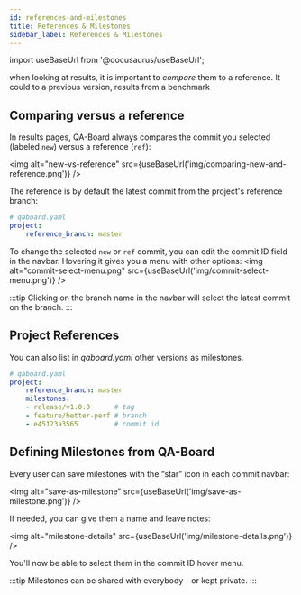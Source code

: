 ```yaml
---
id: references-and-milestones
title: References & Milestones
sidebar_label: References & Milestones
---
```

import useBaseUrl from '@docusaurus/useBaseUrl';

when looking at results, it is important to *compare* them to a reference.  It could to a previous version, results from a benchmark

## Comparing versus a reference
In results pages, QA-Board always compares the commit you selected (labeled `new`) versus a reference (`ref`):

<img alt="new-vs-reference" src={useBaseUrl('img/comparing-new-and-reference.png')} />

The reference is by default the latest commit from the project's reference branch:

```yaml
# qaboard.yaml
project:
    reference_branch: master
```

To change the selected `new` or `ref` commit, you can edit the commit ID field in the navbar. Hovering it gives you a menu with other options:
<img alt="commit-select-menu.png" src={useBaseUrl('img/commit-select-menu.png')} />

:::tip
Clicking on the branch name in the navbar will select the latest commit on the branch.
:::

## Project References
You can also list in *qaboard.yaml* other versions as milestones.

```yaml {4-7}
# qaboard.yaml
project:
    reference_branch: master
    milestones:
    - release/v1.0.0      # tag
    - feature/better-perf # branch
    - e45123a3565         # commit id
```

## Defining Milestones from QA-Board
Every user can save milestones with the “star” icon in each commit navbar:

<img alt="save-as-milestone" src={useBaseUrl('img/save-as-milestone.png')} />

If needed, you can give them a name and leave notes:

<img alt="milestone-details" src={useBaseUrl('img/milestone-details.png')} />

You'll now be able to select them in the commit ID hover menu.

:::tip
Milestones can be shared with everybody - or kept private.
:::
